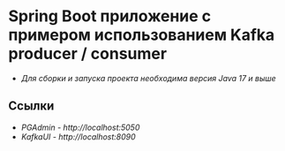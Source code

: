 # Spring Boot приложение с примером использованием Kafka producer / consumer 

- *Для сборки и запуска проекта необходима версия Java 17 и выше*

## Ссылки
- *PGAdmin - http://localhost:5050*
- *KafkaUI - http://localhost:8090*
